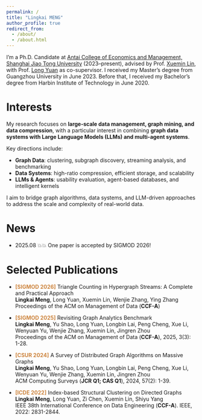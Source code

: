 ```yaml
---
permalink: /
title: "Lingkai MENG"
author_profile: true
redirect_from: 
  - /about/
  - /about.html
---
```


I’m a Ph.D. Candidate at [Antai College of Economics and Management, Shanghai Jiao Tong University](https://www.acem.sjtu.edu.cn/) (2023–present), advised by Prof. [Xuemin Lin](https://scholar.google.com/citations?user=j6rglkYAAAAJ&hl=en), with Prof. [Long Yuan](https://longyuancn.github.io/) as co-supervisor. I received my Master’s degree from Guangzhou University in June 2023. Before that, I received my Bachelor’s degree from Harbin Institute of Technology in June 2020.

Interests
======
My research focuses on **large-scale data management, graph mining, and data compression**, with a particular interest in combining **graph data systems with Large Language Models (LLMs) and multi-agent systems**.  

Key directions include:  
- **Graph Data**: clustering, subgraph discovery, streaming analysis, and benchmarking  
- **Data Systems**: high-ratio compression, efficient storage, and scalability  
- **LLMs & Agents**: usability evaluation, agent-based databases, and intelligent kernels  

I aim to bridge graph algorithms, data systems, and LLM-driven approaches to address the scale and complexity of real-world data.



News
======
- 2025.08 💥💥 One paper is accepted by SIGMOD 2026!

Selected Publications
======

- <span style="color:#CD853F; font-weight:bold">**[SIGMOD 2026]**</span> Triangle Counting in Hypergraph Streams: A Complete and Practical Approach  <br>
  **Lingkai Meng**, Long Yuan, Xuemin Lin, Wenjie Zhang, Ying Zhang <br>
  Proceedings of the ACM on Management of Data (**CCF-A**)
  
- <span style="color:#CD853F; font-weight:bold">**[SIGMOD 2025]**</span> Revisiting Graph Analytics Benchmark   <br>
  **Lingkai Meng**, Yu Shao, Long Yuan, Longbin Lai, Peng Cheng, Xue Li, Wenyuan Yu, Wenjie Zhang, Xuemin Lin, Jingren Zhou <br>
  Proceedings of the ACM on Management of Data (**CCF-A**), 2025, 3(3): 1-28.

- <span style="color:#CD853F; font-weight:bold">**[CSUR 2024]**</span> A Survey of Distributed Graph Algorithms on Massive Graphs   <br>
  **Lingkai Meng**, Yu Shao, Long Yuan, Longbin Lai, Peng Cheng, Xue Li, Wenyuan Yu, Wenjie Zhang, Xuemin Lin, Jingren Zhou <br>
  ACM Computing Surveys (**JCR Q1; CAS Q1**), 2024, 57(2): 1-39.

- <span style="color:#CD853F; font-weight:bold">**[ICDE 2022]**</span> Index-based Structural Clustering on Directed Graphs  <br>
  **Lingkai Meng**, Long Yuan, Zi Chen, Xuemin Lin, Shiyu Yang <br>
  IEEE 38th International Conference on Data Engineering (**CCF-A**). IEEE, 2022: 2831-2844.

